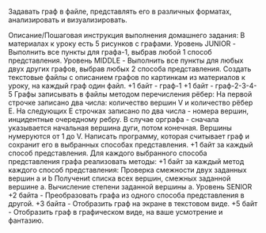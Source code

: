 Задавать граф в файле, представлять его в различных форматах, анализировать и визуализировать.


Описание/Пошаговая инструкция выполнения домашнего задания:
В материалах к уроку есть 5 рисунков с графами.
Уровень JUNIOR - Выполнить все пункты для графа-1, выбрав любой 1 способ представления.
Уровень MIDDLE - Выполнить все пункты для любых двух других графов, выбрав любых 2 способа представления.
Создать текстовые файлы с описанием графов по картинкам из материалов к уроку, на каждый граф один файл.
+1 байт - граф-1
+1 байт - граф-2-3-4-5
Графы записывать в файлы методом перечисления рёбер:
На первой строчке записано два числа: количество вершин V и количество рёбер Е.
На следующих Е строчках записано по два числа - номера вершин, инцидентные очередному ребру.
В случае орграфа - сначала указывается начальная вершина дуги, потом конечная.
Вершины нумеруются от 1 до V.
Написать программу, которая считывает граф и сохранит его в выбранных способах представления.
+1 байт за каждый способ представления.
Для каждого выбранного способа представления графа реализовать методы:
+1 байт за каждый метод каждого способ представления:
Проверка смежности двух заданных вершин а и b
Получениt списка всех вершин, смежных заданной вершине а.
Вычисление степени заданной вершины a.
Уровень SENIOR
+2 байта - Преобразовать графа из одного способа представления в другой.
+3 байта - Отобразить граф на экране в текстовом виде.
+5 байт - Отобразить граф в графическом виде, на ваше усмотрение и фантазию.